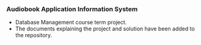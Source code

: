 ### Audiobook Application Information System
- Database Management course term project. 
- The documents explaining the project and solution have been added to the repository.
